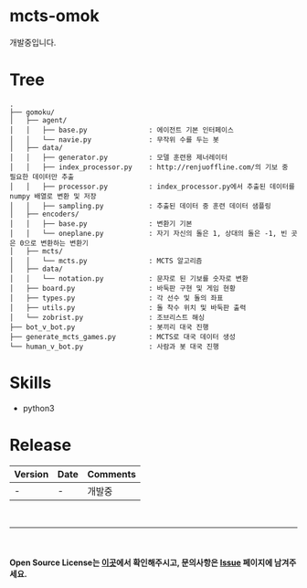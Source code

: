# mcts-omok
개발중입니다.

# Tree
```
.
├── gomoku/
│   ├── agent/
│   │   ├── base.py               : 에이전트 기본 인터페이스
│   │   └── navie.py              : 무작위 수를 두는 봇
│   ├── data/
│   │   ├── generator.py          : 모델 훈련용 제너레이터
│   │   ├── index_processor.py    : http://renjuoffline.com/의 기보 중 필요한 데이터만 추출
│   │   ├── processor.py          : index_processor.py에서 추출된 데이터를 numpy 배열로 변환 및 저장
│   │   ├── sampling.py           : 추출된 데이터 중 훈련 데이터 샘플링
│   ├── encoders/
│   │   ├── base.py               : 변환기 기본
│   │   └── oneplane.py           : 자기 자신의 돌은 1, 상대의 돌은 -1, 빈 곳은 0으로 변환하는 변환기
│   ├── mcts/
│   │   └── mcts.py               : MCTS 알고리즘
│   ├── data/
│   │   └── notation.py           : 문자로 된 기보를 숫자로 변환
│   ├── board.py                  : 바둑판 구현 및 게임 현황
│   ├── types.py                  : 각 선수 및 돌의 좌표
│   ├── utils.py                  : 돌 착수 위치 및 바둑판 출력
│   └── zobrist.py                : 조브리스트 해싱
├── bot_v_bot.py                  : 봇끼리 대국 진행
├── generate_mcts_games.py        : MCTS로 대국 데이터 생성
└── human_v_bot.py                : 사람과 봇 대국 진행
```

# Skills
- python3

# Release  
|Version|Date|Comments|
|---|---|---|
|-|-|개발중|

<br>

---
  
<br>

#### Open Source License는 [이곳](NOTICE.md)에서 확인해주시고, 문의사항은 [Issue](https://github.com/IllIIIllll/mcts-omok/issues) 페이지에 남겨주세요.
